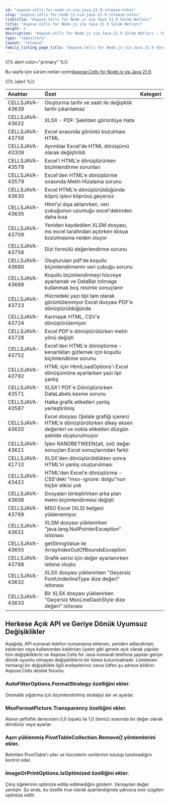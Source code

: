 ```yaml
---
id: "aspose-cells-for-node-js-via-java-21-9-release-notes"
slug: "aspose-cells-for-node-js-via-java-21-9-release-notes"
linktitle: "Aspose.Cells for Node.js via Java 21.9 Sürüm Notları"
title: "Aspose.Cells for Node.js via Java 21.9 Sürüm Notları"
weight: 4
description: "Aspose.Cells for Node.js via Java 21.9 Sürüm Notları – the latest updates and fixes."
type: "repository"
layout: "release"
family_listing_page_title: "Aspose.Cells for Node.js via Java 21.9 Sürüm Notları"
---
```

{{% alert color="primary" %}}

 Bu sayfa için sürüm notları içerir[Aspose.Cells for Node.js via Java 21.9](https://releases.aspose.com/cells/nodejs/new-releases/aspose.cells-for-node.js-via-java-21.9/).

{{% /alert %}}

|**Anahtar**|**Özet**|**Kategori**|
|:- |:- |:- |
|CELLSJAVA-43639|Oluşturma tarihi ve saati ile değişiklik tarihi çıkarılamaz|
|CELLSJAVA-43622|XLSX - PDF: Şekilden görüntüye Hata|
|CELLSJAVA-43756| Excel sırasında görüntü bozulması HTML|
|CELLSJAVA-43309|Ayrıntılar Excel'de HTML dönüşümü olarak değiştirildi|
|CELLSJAVA-43578|Excel'i HTML'e dönüştürürken biçimlendirme sorunları|
|CELLSJAVA-43579|Excel'den HTML'e dönüştürme sırasında Metin Hizalama sorunu|
|CELLSJAVA-43630|Excel HTML'e dönüştürüldüğünde köprü işlevi köprüsü geçersiz|
|CELLSJAVA-43635|Html'yi dışa aktarırken, veri çubuğunun uzunluğu excel'dekinden daha kısa|
|CELLSJAVA-43709|Yeniden kaydedilen XLSM dosyası, ms excel tarafından açılırken dosya bozulmasına neden oluyor|
|CELLSJAVA-43758|Dizi formülü değerlendirme sorunu|
|CELLSJAVA-43680|Oluşturulan pdf'de koşullu biçimlendirmenin veri çubuğu sorunu|
|CELLSJAVA-43689|Koşullu biçimlendirmeyi hücreye ayarlamak ve DataBar.toImage kullanmak boş resimle sonuçlanır|
|CELLSJAVA-43723|Hücredeki yazı tipi tam olarak görüntülenmiyor Excel dosyası PDF'e dönüştürüldüğünde|
|CELLSJAVA-43724|Karmaşık HTML, CSV'e dönüştürülemiyor|
|CELLSJAVA-43728| Excel PDF'e dönüştürülürken metin yönü değişti|
|CELLSJAVA-43752|Excel'den HTML'e dönüştürme - kenarlıkları gizlemek için koşullu biçimlendirme sorunu|
|CELLSJAVA-43792|HTML için HtmlLoadOptions'ı Excel dönüşümüne ayarlarken yazı tipi yanlış|
|CELLSJAVA-43571| XLSX'i PDF'e Dönüştürürken DataLabels kesme sorunu|
|CELLSJAVA-43587|Halka grafik etiketleri yanlış yerleştirilmiş|
|CELLSJAVA-43620|Excel dosyası (Şelale grafiği içeren) HTML'e dönüştürülürken dikey eksen değerleri ve nokta etiketleri düzgün şekilde oluşturulmuyor|
|CELLSJAVA-43621|İşlev RANDBETWEEN(alt, üst) değer sonuçları Excel sonuçlarından farklı|
|CELLSJAVA-41710|XLSX'den dönüştürüldükten sonra HTML'in yanlış oluşturulması|
|CELLSJAVA-43422|HTML'den Excel'e dönüştürme - CSS'deki "mso-ignore: dolgu"nun hiçbir etkisi yok|
|CELLSJAVA-43606|Dosyaları birleştirirken arka plan metni biçimlendirmesi değişti|
|CELLSJAVA-43769|MSO Excel (XLS) belgesi yüklenemiyor|
|CELLSJAVA-43631|XLSM dosyası yüklenirken "java.lang.NullPointerException" istisnası|
|CELLSJAVA-43655|getStringValue ile ArrayIndexOutOfBoundsException|
|CELLSJAVA-43788|Grafik serisi için değer ayarlanırken istisna oluştu|
|CELLSJAVA-43632| XLSX dosyası yüklenirken "Geçersiz FontUnderlineType dize değeri" istisnası|
|CELLSJAVA-43633|Bir XLSX dosyası yüklenirken "Geçersiz MsoLineDashStyle dize değeri" istisnası|

## **Herkese Açık API ve Geriye Dönük Uyumsuz Değişiklikler**

Aşağıda, API numaralı telefon numarasına eklenen, yeniden adlandırılan, kaldırılan veya kullanımdan kaldırılan üyeler gibi genele açık olarak yapılan tüm değişikliklerin ve Aspose.Cells for Java numaralı telefona yapılan geriye dönük uyumlu olmayan değişikliklerin bir listesi bulunmaktadır. Listelenen herhangi bir değişiklikle ilgili endişeleriniz varsa lütfen şu adrese bildirin: Aspose.Cells destek forumu.

### **AutoFitterOptions.FormatStrategy özelliğini ekler.**

Otomatik sığdırma için biçimlendirilmiş stratejiyi alır ve ayarlar.

### **MsoFormatPicture.Transparency özelliğini ekler.**

 Alanın şeffaflık derecesini 0,0 (opak) ila 1,0 (temiz) arasında bir değer olarak döndürür veya ayarlar.

### **Aşırı yüklenmiş PivotTableCollection.Remove() yöntemlerini ekler.**

Belirtilen PivotTable'ı siler ve hücrelerin verilerinin tutulup tutulmadığını kontrol eder.

### **ImageOrPrintOptions.IsOptimized özelliğini ekler.**

Çıkış öğelerinin optimize edilip edilmediğini gösterir. Varsayılan değer yanlıştır. Şu anda, bu özellik true olarak ayarlandığında yalnızca sınır çizgileri optimize edilir.

